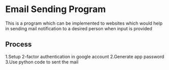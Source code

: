 # Email Sending Program
This is a program which can be implemented to websites which would help in sending mail notification to a desired person when input is provided

## Process
1.Setup 2-factor authentication in google account
2.Generate app password
3.Use python code to sent the mail
